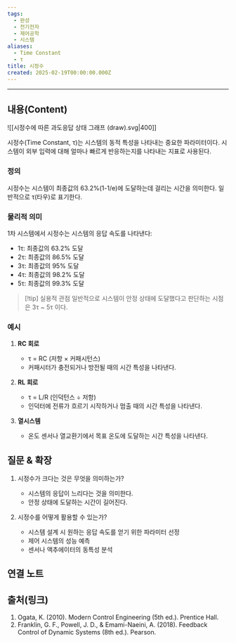 ```yaml
---
tags:
  - 완성
  - 전기전자
  - 제어공학
  - 시스템
aliases:
  - Time Constant
  - τ
title: 시정수
created: 2025-02-19T00:00:00.000Z
---
```


---

## 내용(Content)

![[시정수에 따른 과도응답 상태 그래프 (draw).svg|400]]

시정수(Time Constant, τ)는 시스템의 동적 특성을 나타내는 중요한 파라미터이다. 시스템이 외부 입력에 대해 얼마나 빠르게 반응하는지를 나타내는 지표로 사용된다.

### 정의

시정수는 시스템이 최종값의 63.2%(1-1/e)에 도달하는데 걸리는 시간을 의미한다. 일반적으로 τ(타우)로 표기한다.

### 물리적 의미

1차 시스템에서 시정수는 시스템의 응답 속도를 나타낸다:
- 1τ: 최종값의 63.2% 도달
- 2τ: 최종값의 86.5% 도달
- 3τ: 최종값의 95% 도달
- 4τ: 최종값의 98.2% 도달
- 5τ: 최종값의 99.3% 도달

>[!tip] 실용적 관점
>일반적으로 시스템이 안정 상태에 도달했다고 판단하는 시점은 3τ ~ 5τ 이다.

### 예시

1. **RC 회로**
   - τ = RC (저항 × 커패시턴스)
   - 커패시터가 충전되거나 방전될 때의 시간 특성을 나타낸다.

2. **RL 회로**
   - τ = L/R (인덕턴스 ÷ 저항)
   - 인덕터에 전류가 흐르기 시작하거나 멈출 때의 시간 특성을 나타낸다.

3. **열시스템**
   - 온도 센서나 열교환기에서 목표 온도에 도달하는 시간 특성을 나타낸다.

## 질문 & 확장

1. 시정수가 크다는 것은 무엇을 의미하는가?
   - 시스템의 응답이 느리다는 것을 의미한다.
   - 안정 상태에 도달하는 시간이 길어진다.

2. 시정수를 어떻게 활용할 수 있는가?
   - 시스템 설계 시 원하는 응답 속도를 얻기 위한 파라미터 선정
   - 제어 시스템의 성능 예측
   - 센서나 액추에이터의 동특성 분석

## 연결 노트

## 출처(링크)

1. Ogata, K. (2010). Modern Control Engineering (5th ed.). Prentice Hall.
2. Franklin, G. F., Powell, J. D., & Emami-Naeini, A. (2018). Feedback Control of Dynamic Systems (8th ed.). Pearson.


